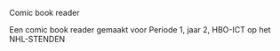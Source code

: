 Comic book reader

Een comic book reader gemaakt voor Periode 1, jaar 2, HBO-ICT op het NHL-STENDEN
